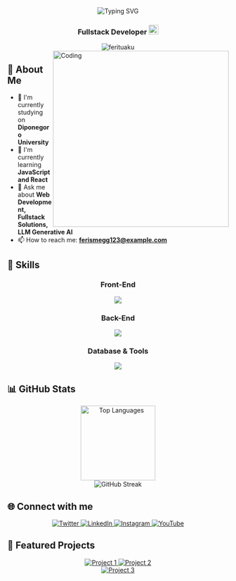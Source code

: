<div align="center">
  <img src="https://readme-typing-svg.herokuapp.com?font=Fira+Code&pause=1000&color=F75C7E&center=true&vCenter=true&width=435&lines=Hi+%F0%9F%91%8B%2C+I'm+Ferro;Fullstack+Developer;Always+learning+new+things" alt="Typing SVG" />
</div>

<h3 align="center">Fullstack Developer <a href="https://[your-portfolio-link]"><img src="https://img.shields.io/badge/PORTFOLIO-543DE0?style=for-the-badge&logo=About.me&logoColor=white" alt="Portfolio" height="22"></a></h3>

<div align="center">
  <img src="https://komarev.com/ghpvc/?username=ferituaku&label=Profile%20views&color=0e75b6&style=flat" alt="ferituaku" />
</div>

<img align="right" alt="Coding" width="400" src="https://media2.dev.to/dynamic/image/width=800%2Cheight=%2Cfit=scale-down%2Cgravity=auto%2Cformat=auto/https%3A%2F%2Fmedia1.tenor.com%2Fimages%2F0c34272909ee2a4db5606a014082312b%2Ftenor.gif%3Fitemid%3D15828752">

## 💫 About Me

- 🔭 I'm currently studying on **Diponegoro University**
- 🌱 I'm currently learning **JavaScript and React**
- 💬 Ask me about **Web Development, Fullstack Solutions, LLM Generative AI**
- 📫 How to reach me: **ferismegg123@example.com**

## 🚀 Skills

<div align="center">
  
### Front-End
  
<p align="center">
  <a href="https://skillicons.dev">
    <img src="https://skillicons.dev/icons?i=html,css,js,react,tailwind,bootstrap" />
  </a>
</p>

### Back-End
  
<p align="center">
  <a href="https://skillicons.dev">
    <img src="https://skillicons.dev/icons?i=python,nodejs,php" />
  </a>
</p>

### Database & Tools
  
<p align="center">
  <a href="https://skillicons.dev">
    <img src="https://skillicons.dev/icons?i=mysql,postgres,git,github,vscode" />
  </a>
</p>
</div>

## 📊 GitHub Stats

<div align="center">
  <img src="https://github-readme-stats.vercel.app/api/top-langs/?username=ferituaku&layout=compact&theme=material-palenight" alt="Top Languages" height="170" />
</div>
<div align="center">
  <img src="https://github-readme-streak-stats.herokuapp.com/?user=ferituaku&theme=material-palenight" alt="GitHub Streak" />
</div>

## 🌐 Connect with me

<p align="center">
  <a href="https://twitter.com/ptrysnd" target="_blank">
    <img src="https://img.shields.io/badge/Twitter-1DA1F2?style=for-the-badge&logo=twitter&logoColor=white" alt="Twitter" />
  </a>
  <a href="https://linkedin.com/in/yourusername" target="_blank">
    <img src="https://img.shields.io/badge/LinkedIn-0077B5?style=for-the-badge&logo=linkedin&logoColor=white" alt="LinkedIn" />
  </a>
  <a href="https://instagram.com/ysnd.ro" target="_blank">
    <img src="https://img.shields.io/badge/Instagram-E4405F?style=for-the-badge&logo=instagram&logoColor=white" alt="Instagram" />
  </a>
  <a href="https://youtube.com/FerIsMe" target="_blank">
    <img src="https://img.shields.io/badge/YouTube-FF0000?style=for-the-badge&logo=youtube&logoColor=white" alt="YouTube" />
  </a>
</p>

## 📌 Featured Projects

<div align="center">
  <a href="https://github.com/ferituaku/undip_booking-lapangan-basket">
    <img src="https://github-readme-stats.vercel.app/api/pin/?username=ferituaku&repo=undip_booking-lapangan-basket&theme=catppuccin_latte" alt="Project 1" />
  </a>
  <a href="https://github.com/ferituaku/project-web-sit">
    <img src="https://github-readme-stats.vercel.app/api/pin/?username=ferituaku&repo=project-web-sit&theme=catppuccin_latte" alt="Project 2" />
  </a>
</div>
<div align="center">
  <a href="https://github.com/ferituaku/Tubes_Machine_learning_Economy_Prediction">
    <img src="https://github-readme-stats.vercel.app/api/pin/?username=ferituaku&repo=Tubes_Machine_learning_Economy_Prediction&theme=catppuccin_latte" alt="Project 3" />
  </a>
</div>

<div align="center">

</div>
